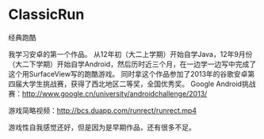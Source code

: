 ClassicRun
==========

经典跑酷

我学习安卓的第一个作品。
从12年初（大二上学期）开始自学Java，12年9月份（大二下学期）开始自学Android，然后历时近三个月，在一边学一边写中完成了这个用SurfaceView写的跑酷游戏。
同时拿这个作品参加了2013年的谷歌安卓第四届大学生挑战赛，获得了西北地区二等奖，全国优秀奖。
Google Android挑战赛：http://www.google.cn/university/androidchallenge/2013/

游戏简略视频：http://bcs.duapp.com/runrect/runrect.mp4

游戏性自我感觉还好，但是因为是早期作品，还有很多不足。
